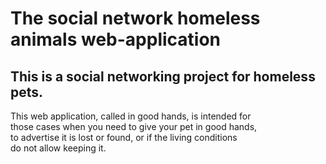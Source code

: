 # The social network homeless animals web-application
## This is a social networking project for homeless pets.

This web application, called in good hands, is intended for  
those cases when you need to give your pet in good hands,  
to advertise it is lost or found, or if the living conditions  
do not allow keeping it.  
